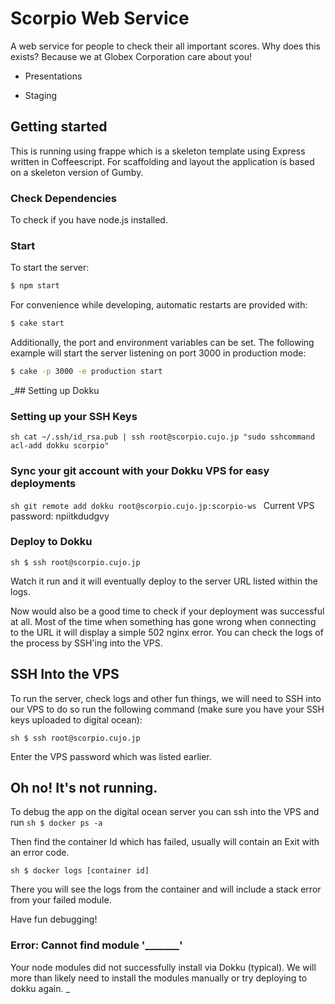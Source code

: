 Scorpio Web Service
=======================

A web service for people to check their all important scores. 
Why does this exists? Because we at Globex Corporation care about you!

- Presentations

- Staging

## Getting started

This is running using frappe which is a skeleton template using Express written in Coffeescript. 
For scaffolding and layout the application is based on a skeleton version of Gumby. 

### Check Dependencies

To check if you have node.js installed.
            
### Start

To start the server:
```sh
$ npm start
```

For convenience while developing, automatic restarts are provided with:
```sh
$ cake start
```

Additionally, the port and environment variables can be set. The following
example will start the server listening on port 3000 in production mode:
```sh
$ cake -p 3000 -e production start
```

_## Setting up Dokku

### Setting up your SSH Keys
`sh
cat ~/.ssh/id_rsa.pub | ssh root@scorpio.cujo.jp "sudo sshcommand acl-add dokku scorpio"
`

### Sync your git account with your Dokku VPS for easy deployments 
`sh
git remote add dokku root@scorpio.cujo.jp:scorpio-ws
`
Current VPS password: npiitkdudgvy

### Deploy to Dokku
`sh
$ ssh root@scorpio.cujo.jp
`

Watch it run and it will eventually deploy to the server URL listed within the logs.

Now would also be a good time to check if your deployment was successful at all. Most of the time when something has gone wrong when connecting to the URL it will display a simple 502 nginx error. You can check the logs of the process by SSH'ing into the VPS.

## SSH Into the VPS
To run the server, check logs and other fun things, we will need to SSH into our VPS to do so run the following command (make sure you have your SSH keys uploaded to digital ocean):

`sh
$ ssh root@scorpio.cujo.jp
`

Enter the VPS password which was listed earlier. 

## Oh no! It's not running.

To debug the app on the digital ocean server you can ssh into the VPS and run 
`sh
$ docker ps -a
` 

Then find the container Id which has failed, usually will contain an Exit with an error code. 

`sh
$ docker logs [container id]
`

There you will see the logs from the container and will include a stack error from your failed module. 

Have fun debugging!

### Error: Cannot find module '_______'
Your node modules did not successfully install via Dokku (typical). We will more than likely need to install the modules manually or try deploying to dokku again.
_

